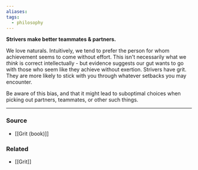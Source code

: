```yaml
---
aliases: 
tags:
  - philosophy
---
```

**Strivers make better teammates & partners.**

We love naturals. Intuitively, we tend to prefer the person for whom achievement seems to come without effort. This isn't necessarily what we *think* is correct intellectually - but evidence suggests our gut wants to go with those who seem like they achieve without exertion. Strivers have grit. They are more likely to stick with you through whatever setbacks you may encounter. 

Be aware of this bias, and that it might lead to suboptimal choices when picking out partners, teammates, or other such things.

---

### Source
- [[Grit (book)]]

### Related
- [[Grit]]